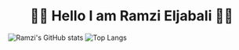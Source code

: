 <h1 align="center">👋🏻  Hello I am Ramzi Eljabali 👋🏻 </h1>

![Ramzi's GitHub stats](https://github-readme-stats.vercel.app/api?username=RamziJabali&show_icons=true&theme=tokyonight)
![Top Langs](https://github-readme-stats.vercel.app/api/top-langs/?username=RamziJabali&layout=compact&hide=cmake,makefile,c&theme=tokyonight)
                         
                       
